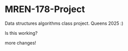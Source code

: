 # MREN-178-Project
Data structures algorithms class project. Queens 2025 :)

Is this working?


 more changes!